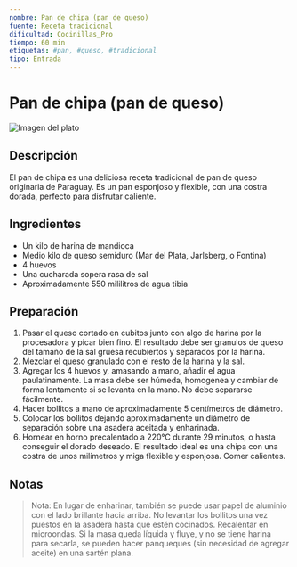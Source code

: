 ```yaml
---
nombre: Pan de chipa (pan de queso)
fuente: Receta tradicional
dificultad: Cocinillas_Pro
tiempo: 60 min
etiquetas: #pan, #queso, #tradicional
tipo: Entrada
---
```


# Pan de chipa (pan de queso)

![Imagen del plato](img/pan-chipa.jpg)

## Descripción

El pan de chipa es una deliciosa receta tradicional de pan de queso originaria de Paraguay. Es un pan esponjoso y flexible, con una costra dorada, perfecto para disfrutar caliente.

## Ingredientes

* Un kilo de harina de mandioca
* Medio kilo de queso semiduro (Mar del Plata, Jarlsberg, o Fontina)
* 4 huevos
* Una cucharada sopera rasa de sal
* Aproximadamente 550 mililitros de agua tibia

## Preparación

1. Pasar el queso cortado en cubitos junto con algo de harina por la procesadora y picar bien fino. El resultado debe ser granulos de queso del tamaño de la sal gruesa recubiertos y separados por la harina.
2. Mezclar el queso granulado con el resto de la harina y la sal.
3. Agregar los 4 huevos y, amasando a mano, añadir el agua paulatinamente. La masa debe ser húmeda, homogenea y cambiar de forma lentamente si se levanta en la mano. No debe separarse fácilmente.
4. Hacer bollitos a mano de aproximadamente 5 centímetros de diámetro.
5. Colocar los bollitos dejando aproximadamente un diámetro de separación sobre una asadera aceitada y enharinada.
6. Hornear en horno precalentado a 220°C durante 29 minutos, o hasta conseguir el dorado deseado. El resultado ideal es una chipa con una costra de unos milímetros y miga flexible y esponjosa. Comer calientes.

## Notas

> Nota: En lugar de enharinar, también se puede usar papel de aluminio con el lado brillante hacia arriba. No levantar los bollitos una vez puestos en la asadera hasta que estén cocinados. Recalentar en microondas. Si la masa queda líquida y fluye, y no se tiene harina para secarla, se pueden hacer panqueques (sin necesidad de agregar aceite) en una sartén plana.